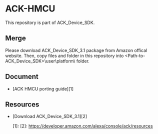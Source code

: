 # ACK-HMCU
This repository is part of ACK_Device_SDK.

## Merge
Please download ACK_Device_SDK_3.1 package from Amazon offical website.
Then, copy files and folder in this repository into <Path-to-ACK_Device_SDK>\user\platform\ folder.

## Document
* [ACK HMCU porting guide][1]

## Resources
* [Download ACK_Device_SDK_3.1][2]

  [1]: 
  [2]: https://developer.amazon.com/alexa/console/ack/resources